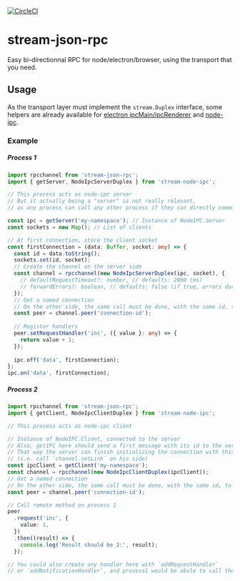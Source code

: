 [![CircleCI](https://circleci.com/gh/getstation/stream-json-rpc.svg?style=svg)](https://circleci.com/gh/getstation/stream-json-rpc)
# stream-json-rpc
Easy bi-directionnal RPC for node/electron/browser, using the transport that you need.

## Usage
As the transport layer must implement the `stream.Duplex` interface, some helpers are already
available for [electron ipcMain/ipcRenderer](packages/stream-electron-ipc) and
[node-ipc](packages/stream-node-ipc).

### Example
##### Process 1
```typescript
import rpcchannel from 'stream-json-rpc';
import { getServer, NodeIpcServerDuplex } from 'stream-node-ipc';

// This process acts as node-ipc server
// But it actually being a "server" is not really relevant,
// as any process can call any other process if they can directly communicate.

const ipc = getServer('my-namespace'); // Instance of NodeIPC.Server
const sockets = new Map(); // List of clients

// At first connection, store the client socket
const firstConnection = (data: Buffer, socket: any) => {
  const id = data.toString();
  sockets.set(id, socket);
  // Create the channel on the server side
  const channel = rpcchannel(new NodeIpcServerDuplex(ipc, socket), {
    // defaultRequestTimeout?: number, // defaults: 2000 (ms)
    // forwardErrors?: boolean, // defaults: false (if true, errors during requests are fully forwarded to requester)
  });
  // Get a named connection
  // On the other side, the same call must be done, with the same id, to finish the handshake
  const peer = channel.peer('connection-id');
  
  // Register handlers
  peer.setRequestHandler('inc', ({ value }: any) => {
    return value + 1;
  });
  
  ipc.off('data', firstConnection);
};
ipc.on('data', firstConnection);
```

##### Process 2
```typescript
import rpcchannel from 'stream-json-rpc';
import { getClient, NodeIpcClientDuplex } from 'stream-node-ipc';

// This process acts as node-ipc client

// Instance of NodeIPC.Client, connected to the server
// Also, getIPC here should send a first message with its id to the server.
// That way the server can finish initializing the connection with this process.
// (i.e. call `channel.setLink` on his side)
const ipcClient = getClient('my-namespace');
const channel = rpcchannel(new NodeIpcClientDuplex(ipcClient));
// Get a named connection
// On the other side, the same call must be done, with the same id, to finish the handshake
const peer = channel.peer('connection-id');

// Call remote method on process 1
peer
  .request('inc', {
    value: 1,
  })
  .then((result) => {
    console.log('Result should be 2:', result);
  });

// You could also create any handler here with `addRequestHandler`
// or `addNotificationHandler`, and process1 would be abvle to call them.
```
